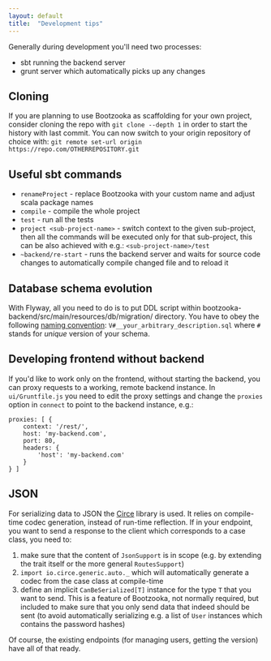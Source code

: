 ```yaml
---
layout: default
title:  "Development tips"
---
```


Generally during development you'll need two processes:

* sbt running the backend server 
* grunt server which automatically picks up any changes

## Cloning

If you are planning to use Bootzooka as scaffolding for your own project, consider cloning the repo with `git clone --depth 1` in order to start the history with last commit. You can now switch to your origin repository of choice with: `git remote set-url origin https://repo.com/OTHERREPOSITORY.git`

## Useful sbt commands

* `renameProject` - replace Bootzooka with your custom name and adjust scala package names
* `compile` - compile the whole project
* `test` - run all the tests
* `project <sub-project-name>` - switch context to the given sub-project, then all the commands will be executed only for
that sub-project, this can be also achieved with e.g.: `<sub-project-name>/test`
* `~backend/re-start` - runs the backend server and waits for source code changes to automatically compile changed file and to reload it

## Database schema evolution

With Flyway, all you need to do is to put DDL script within bootzooka-backend/src/main/resources/db/migration/ directory. You have to obey the following [naming convention](http://flywaydb.org/documentation/migration/sql.html): `V#__your_arbitrary_description.sql` where `#` stands for *unique* version of your schema.

## Developing frontend without backend

If you'd like to work only on the frontend, without starting the backend, you can proxy requests to a working, remote backend instance. In `ui/Gruntfile.js` you need to edit the proxy settings and change the `proxies` option in `connect` to point to the backend instance, e.g.:

```
proxies: [ {
    context: '/rest/',
    host: 'my-backend.com',
    port: 80,
    headers: {
        'host': 'my-backend.com'
    }
} ]
```

## JSON

For serializing data to JSON the [Circe](https://github.com/travisbrown/circe) library is used. It relies on compile-time codec generation, instead of run-time reflection. If in your endpoint, you want to send a response to the client which corresponds to a case class, you need to:

1. make sure that the content of `JsonSupport` is in scope (e.g. by extending the trait itself or the more general `RoutesSupport`)
2. `import io.circe.generic.auto._` which will automatically generate a codec from the case class at compile-time
3. define an implicit `CanBeSerialized[T]` instance for the type `T` that you want to send. This is a feature of Bootzooka, not normally required, but included to make sure that you only send data that indeed should be sent (to avoid automatically serializing e.g. a list of `User` instances which contains the password hashes)

Of course, the existing endpoints (for managing users, getting the version) have all of that ready.
